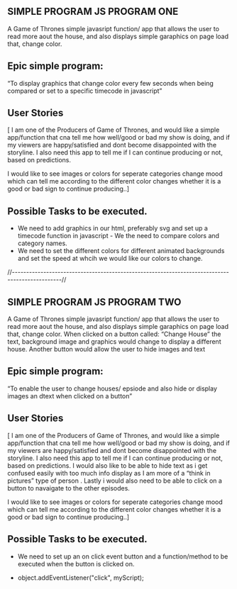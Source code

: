 SIMPLE PROGRAM JS PROGRAM ONE
-------------------------------------------
A Game of Thrones simple javasript function/ app that allows the user to read more aout the house, and also displays simple garaphics on page load that, change color.


Epic simple program:
-------------------

“To display graphics that change color every few seconds when being compared or set to a specific timecode in javascript”


User Stories
------------

[ I am one of the Producers of Game of Thrones, and would like a simple app/function that cna tell me how well/good or bad my show is doing, and if my viewers are happy/satisfied and dont become disappointed with the storyline. I also need this app to tell me if I can continue producing or not, based on predictions.

I would like to see images or colors for seperate categories change mood which can tell me according to the different color changes whether it is a good or bad sign to continue producing..]


 Possible Tasks to be executed.
 ------------------------------
 
- We need to add graphics in our html, preferably svg and set up a timecode function in javascript - We the need to compare colors and category names.
- We need to set the different colors for different animated backgrounds and set the speed at whcih we would like our colors to change.

//-----------------------------------------------------------------------------------------------//


SIMPLE PROGRAM JS PROGRAM TWO
-------------------------------------------
A Game of Thrones simple javasript function/ app that allows the user to read more aout the house, and also displays simple garaphics on page load that, change color. When clicked on a button called: “Change House” the text, background image and graphics would change to display a different house. Another button would allow the user to hide images and text


Epic simple program:
-------------------

“To enable the user to change houses/ epsiode and also hide or display images an dtext when clicked on a button”


User Stories
------------

[ I am one of the Producers of Game of Thrones, and would like a simple app/function that cna tell me how well/good or bad my show is doing, and if my viewers are happy/satisfied and dont become disappointed with the storyline. I also need this app to tell me if I can continue producing or not, based on predictions. I would also like to be able to hide text as i get confused easily with too much info display as I am more of a “think in pictures” type of person . Lastly i would also need to be able to click on a button to navaigate to the other episodes.

I would like to see images or colors for seperate categories change mood which can tell me according to the different color changes whether it is a good or bad sign to continue producing..]


 Possible Tasks to be executed.
 ------------------------------
 
- We need to set up an on click event button and a function/method to be executed when the button is clicked on. 

- object.addEventListener("click", myScript);
